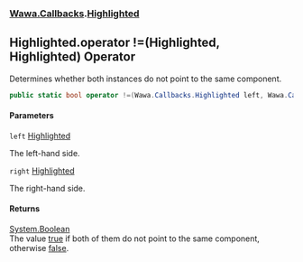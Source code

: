 ### [Wawa.Callbacks](Wawa.Callbacks.md 'Wawa.Callbacks').[Highlighted](Highlighted.md 'Wawa.Callbacks.Highlighted')

## Highlighted.operator !=(Highlighted, Highlighted) Operator

Determines whether both instances do not point to the same component.

```csharp
public static bool operator !=(Wawa.Callbacks.Highlighted left, Wawa.Callbacks.Highlighted right);
```
#### Parameters

<a name='Wawa.Callbacks.Highlighted.op_Inequality(Wawa.Callbacks.Highlighted,Wawa.Callbacks.Highlighted).left'></a>

`left` [Highlighted](Highlighted.md 'Wawa.Callbacks.Highlighted')

The left-hand side.

<a name='Wawa.Callbacks.Highlighted.op_Inequality(Wawa.Callbacks.Highlighted,Wawa.Callbacks.Highlighted).right'></a>

`right` [Highlighted](Highlighted.md 'Wawa.Callbacks.Highlighted')

The right-hand side.

#### Returns
[System.Boolean](https://docs.microsoft.com/en-us/dotnet/api/System.Boolean 'System.Boolean')  
The value [true](https://docs.microsoft.com/en-us/dotnet/csharp/language-reference/builtin-types/bool 'https://docs.microsoft.com/en-us/dotnet/csharp/language-reference/builtin-types/bool') if both of them do not point to the same component, otherwise [false](https://docs.microsoft.com/en-us/dotnet/csharp/language-reference/builtin-types/bool 'https://docs.microsoft.com/en-us/dotnet/csharp/language-reference/builtin-types/bool').